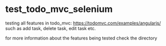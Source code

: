 # test_todo_mvc_selenium

testing all features in todo_mvc: https://todomvc.com/examples/angularjs/
such as add task, delete task, edit task etc.

for more information about the features being tested check the directory <methods to test>
